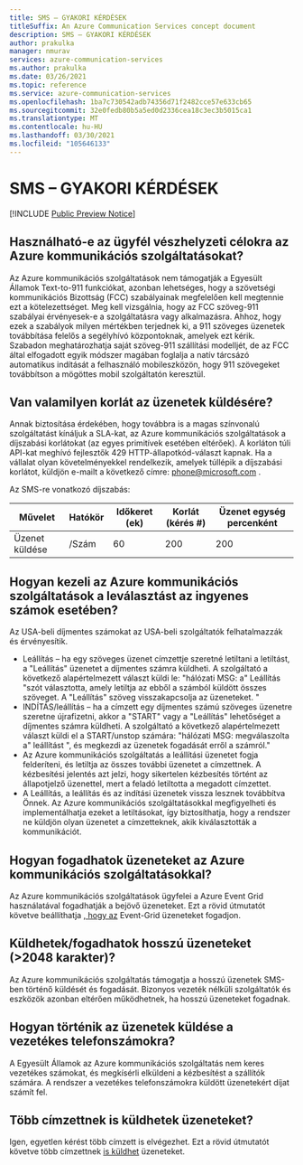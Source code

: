 ```yaml
---
title: SMS – GYAKORI KÉRDÉSEK
titleSuffix: An Azure Communication Services concept document
description: SMS – GYAKORI KÉRDÉSEK
author: prakulka
manager: nmurav
services: azure-communication-services
ms.author: prakulka
ms.date: 03/26/2021
ms.topic: reference
ms.service: azure-communication-services
ms.openlocfilehash: 1ba7c730542adb74356d71f2482cce57e633cb65
ms.sourcegitcommit: 32e0fedb80b5a5ed0d2336cea18c3ec3b5015ca1
ms.translationtype: MT
ms.contentlocale: hu-HU
ms.lasthandoff: 03/30/2021
ms.locfileid: "105646133"
---
```

# <a name="sms-faq"></a>SMS – GYAKORI KÉRDÉSEK

[!INCLUDE [Public Preview Notice](../../includes/public-preview-include.md)]
## <a name="can-a-customer-use-azure-communication-services-for-emergency-purposes"></a>Használható-e az ügyfél vészhelyzeti célokra az Azure kommunikációs szolgáltatásokat?

Az Azure kommunikációs szolgáltatások nem támogatják a Egyesült Államok Text-to-911 funkciókat, azonban lehetséges, hogy a szövetségi kommunikációs Bizottság (FCC) szabályainak megfelelően kell megtennie ezt a kötelezettséget.  Meg kell vizsgálnia, hogy az FCC szöveg-911 szabályai érvényesek-e a szolgáltatásra vagy alkalmazásra. Ahhoz, hogy ezek a szabályok milyen mértékben terjednek ki, a 911 szöveges üzenetek továbbítása felelős a segélyhívó központoknak, amelyek ezt kérik. Szabadon meghatározhatja saját szöveg-911 szállítási modelljét, de az FCC által elfogadott egyik módszer magában foglalja a natív tárcsázó automatikus indítását a felhasználó mobileszközön, hogy 911 szövegeket továbbítson a mögöttes mobil szolgáltatón keresztül.

## <a name="are-there-any-limits-on-sending-messages"></a>Van valamilyen korlát az üzenetek küldésére?

Annak biztosítása érdekében, hogy továbbra is a magas színvonalú szolgáltatást kínáljuk a SLA-kat, az Azure kommunikációs szolgáltatások a díjszabási korlátokat (az egyes primitívek esetében eltérőek). A korláton túli API-kat meghívó fejlesztők 429 HTTP-állapotkód-választ kapnak. Ha a vállalat olyan követelményekkel rendelkezik, amelyek túllépik a díjszabási korlátot, küldjön e-mailt a következő címre: phone@microsoft.com .

Az SMS-re vonatkozó díjszabás:

|Művelet|Hatókör|Időkeret (ek)| Korlát (kérés #) | Üzenet egység percenként|
|---------|-----|-------------|-------------------|-------------------------|
|Üzenet küldése|/Szám|60|200|200|

## <a name="how-does-azure-communication-services-handle-opt-outs-for-toll-free-numbers"></a>Hogyan kezeli az Azure kommunikációs szolgáltatások a leválasztást az ingyenes számok esetében?

Az USA-beli díjmentes számokat az USA-beli szolgáltatók felhatalmazzák és érvényesítik.
- Leállítás – ha egy szöveges üzenet címzettje szeretné letiltani a letiltást, a "Leállítás" üzenetet a díjmentes számra küldheti. A szolgáltató a következő alapértelmezett választ küldi le: "hálózati MSG: a" Leállítás "szót választotta, amely letiltja az ebből a számból küldött összes szöveget. A "Leállítás" szöveg visszakapcsolja az üzeneteket. "
- INDÍTÁS/leállítás – ha a címzett egy díjmentes számú szöveges üzenetre szeretne újrafizetni, akkor a "START" vagy a "Leállítás" lehetőséget a díjmentes számra küldheti. A szolgáltató a következő alapértelmezett választ küldi el a START/unstop számára: "hálózati MSG: megválaszolta a" leállítást ", és megkezdi az üzenetek fogadását erről a számról."
- Az Azure kommunikációs szolgáltatás a leállítási üzenetet fogja felderíteni, és letiltja az összes további üzenetet a címzettnek. A kézbesítési jelentés azt jelzi, hogy sikertelen kézbesítés történt az állapotjelző üzenettel, mert a feladó letiltotta a megadott címzettet.
- A Leállítás, a leállítás és az indítási üzenetek vissza lesznek továbbítva Önnek. Az Azure kommunikációs szolgáltatásokkal megfigyelheti és implementálhatja ezeket a letiltásokat, így biztosíthatja, hogy a rendszer ne küldjön olyan üzenetet a címzetteknek, akik kiválasztották a kommunikációt.

## <a name="how-can-i-receive-messages-using-azure-communication-services"></a>Hogyan fogadhatok üzeneteket az Azure kommunikációs szolgáltatásokkal?

Az Azure kommunikációs szolgáltatások ügyfelei a Azure Event Grid használatával fogadhatják a bejövő üzeneteket. Ezt a rövid útmutatót követve beállíthatja [, hogy az](https://docs.microsoft.com/azure/communication-services/quickstarts/telephony-sms/handle-sms-events) Event-Grid üzeneteket fogadjon.

## <a name="can-i-sendreceive-long-messages-2048-chars"></a>Küldhetek/fogadhatok hosszú üzeneteket (>2048 karakter)?

Az Azure kommunikációs szolgáltatás támogatja a hosszú üzenetek SMS-ben történő küldését és fogadását. Bizonyos vezeték nélküli szolgáltatók és eszközök azonban eltérően működhetnek, ha hosszú üzeneteket fogadnak.

## <a name="how-are-messages-sent-to-landline-numbers-treated"></a>Hogyan történik az üzenetek küldése a vezetékes telefonszámokra?

A Egyesült Államok az Azure kommunikációs szolgáltatás nem keres vezetékes számokat, és megkísérli elküldeni a kézbesítést a szállítók számára. A rendszer a vezetékes telefonszámokra küldött üzenetekért díjat számít fel. 

## <a name="can-i-send-messages-to-multiple-recipients"></a>Több címzettnek is küldhetek üzeneteket?


Igen, egyetlen kérést több címzett is elvégezhet. Ezt a rövid útmutatót követve több címzettnek [is küldhet](https://docs.microsoft.com/azure/communication-services/quickstarts/telephony-sms/send?pivots=programming-language-csharp) üzeneteket.
